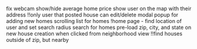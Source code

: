 fix webcam show/hide
average home price
show user on the map with their address
!!only user that posted house can edit/delete
modal popup for adding new homes
scrolling list for homes
!home page - find location of user and set search radius
search for homes
pre-load zip, city, and state on new house creation when clicked from neighborhood view
!!find houses outside of zip, but nearby
